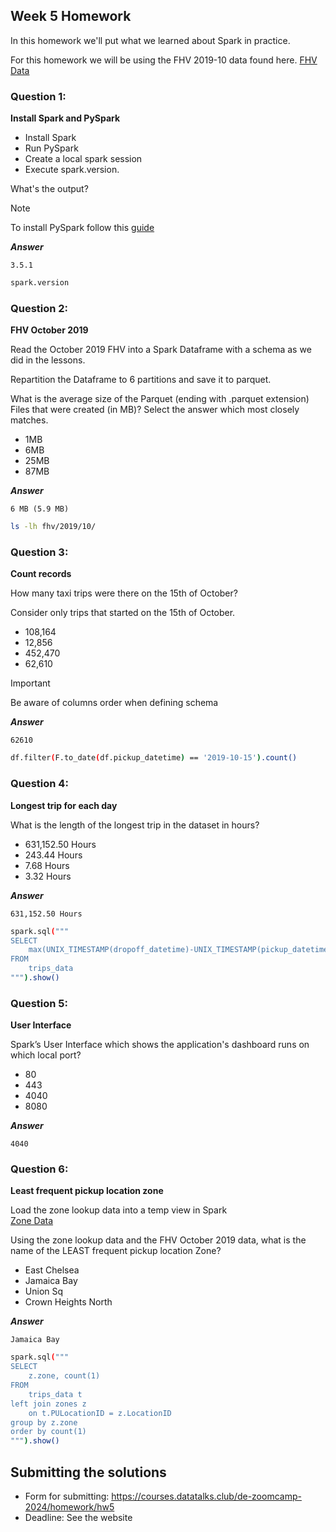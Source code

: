 ## Week 5 Homework 

In this homework we'll put what we learned about Spark in practice.

For this homework we will be using the FHV 2019-10 data found here. [FHV Data](https://github.com/DataTalksClub/nyc-tlc-data/releases/download/fhv/fhv_tripdata_2019-10.csv.gz)

### Question 1: 

**Install Spark and PySpark** 

- Install Spark
- Run PySpark
- Create a local spark session
- Execute spark.version.

What's the output?

> [!NOTE]
> To install PySpark follow this [guide](https://github.com/DataTalksClub/data-engineering-zoomcamp/blob/main/05-batch/setup/pyspark.md)

***Answer***

`3.5.1`

```bash
spark.version
```

### Question 2: 

**FHV October 2019**

Read the October 2019 FHV into a Spark Dataframe with a schema as we did in the lessons.

Repartition the Dataframe to 6 partitions and save it to parquet.

What is the average size of the Parquet (ending with .parquet extension) Files that were created (in MB)? Select the answer which most closely matches.

- 1MB
- 6MB
- 25MB
- 87MB

***Answer***

`6 MB (5.9 MB)`

```bash
ls -lh fhv/2019/10/
```


### Question 3: 

**Count records** 

How many taxi trips were there on the 15th of October?

Consider only trips that started on the 15th of October.

- 108,164
- 12,856
- 452,470
- 62,610

> [!IMPORTANT]
> Be aware of columns order when defining schema

***Answer***

`62610`

```bash
df.filter(F.to_date(df.pickup_datetime) == '2019-10-15').count()
```

### Question 4: 

**Longest trip for each day** 

What is the length of the longest trip in the dataset in hours?

- 631,152.50 Hours
- 243.44 Hours
- 7.68 Hours
- 3.32 Hours

***Answer***

`631,152.50 Hours`

```bash
spark.sql("""
SELECT
    max(UNIX_TIMESTAMP(dropoff_datetime)-UNIX_TIMESTAMP(pickup_datetime))/3600 as duration
FROM
    trips_data
""").show()
```

### Question 5: 

**User Interface**

Spark’s User Interface which shows the application's dashboard runs on which local port?

- 80
- 443
- 4040
- 8080

***Answer***

`4040`

### Question 6: 

**Least frequent pickup location zone**

Load the zone lookup data into a temp view in Spark</br>
[Zone Data](https://github.com/DataTalksClub/nyc-tlc-data/releases/download/misc/taxi_zone_lookup.csv)

Using the zone lookup data and the FHV October 2019 data, what is the name of the LEAST frequent pickup location Zone?</br>

- East Chelsea
- Jamaica Bay
- Union Sq
- Crown Heights North

***Answer***

`Jamaica Bay`

```bash
spark.sql("""
SELECT
    z.zone, count(1)
FROM
    trips_data t 
left join zones z
    on t.PULocationID = z.LocationID
group by z.zone
order by count(1)
""").show()
```

## Submitting the solutions

- Form for submitting: https://courses.datatalks.club/de-zoomcamp-2024/homework/hw5
- Deadline: See the website

